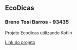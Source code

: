 ## EcoDicas

### Breno Tosi Barros - 93435

Projeto Ecodicas utilizando Kotlin

[Link do projeto](https://github.com/Brecori/GSKotlin_ListaDica)
